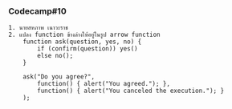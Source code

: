 ### Codecamp#10
    1. นายสหภาพ เนาวะราช
    2. แปลง function ข้างล่างให้อยู่ในรูป arrow function
        function ask(question, yes, no) {
            if (confirm(question)) yes()
            else no();
        }

        ask("Do you agree?",
            function() { alert("You agreed."); },
            function() { alert("You canceled the execution."); }
        );
